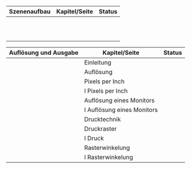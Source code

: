 |Szenenaufbau   |Kapitel/Seite   |Status   |
|---|---|---|
|   |   |   |   
|   |   |   |   
|   |   |   |   
|   |   |   |   
|   |   |   |   
|   |   |   |   
|   |   |   |   
|   |   |   |   
|   |   |   |   
|   |   |   |   
|   |   |   |   


|Auflösung und Ausgabe   |Kapitel/Seite   |Status   |
|---|---|---|
|   |Einleitung   |      |
|   |Auflösung   |      |
|   |Pixels per Inch   |      |
|   |I Pixels per Inch   |      |
|   |Auflösung eines Monitors   |      |
|   |I Auflösung eines Monitors   |      |
|   |Drucktechnik   |      |
|   |Druckraster   |      |
|   |I Druck   |      |
|   |Rasterwinkelung   |      |
|   |I Rasterwinkelung   |      |
